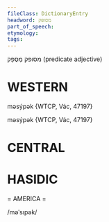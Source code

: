 ```yaml
---
fileClass: DictionaryEntry
headword: מסופּק
part_of_speech: 
etymology: 
tags: 
---
```

מסופּק
מְסֻפָּק
(predicate adjective)

WESTERN
========

məsýpək {WTCP, Vác, 47197}

məsýpək {WTCP, Vác, 47197}

CENTRAL
========

HASIDIC
=======
= AMERICA = 

/məˈsɩpək/